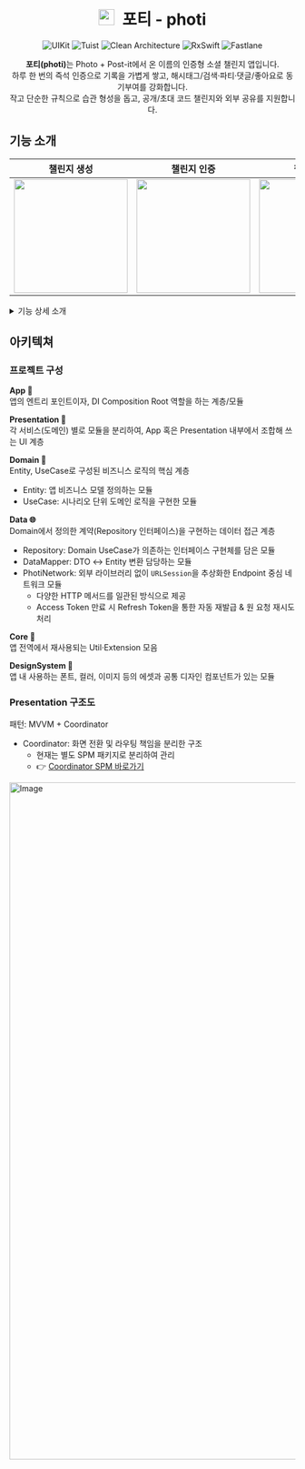 <h1 align="center">
<img src="https://github.com/user-attachments/assets/7e77a0ab-30ef-4e2e-a918-5b061bad157f" alt="photi logo" width="28">
  &nbsp;포티 - photi
</h1>
<p align="center">
  <img alt="UIKit" src="https://img.shields.io/badge/UIKit-0A84FF">
  <img alt="Tuist" src="https://img.shields.io/badge/Tuist-0B5FFF">
  <img alt="Clean Architecture" src="https://img.shields.io/badge/Clean%20Architecture-4B8BBE">
  <img alt="RxSwift" src="https://img.shields.io/badge/RxSwift-FF2D55?logo=reactivex&logoColor=white">
  <img alt="Fastlane" src="https://img.shields.io/badge/Fastlane-00F2A9?logo=fastlane&logoColor=white">
</p>

<p align="center">
<b>포티(photi)</b>는 Photo + Post-it에서 온 이름의 인증형 소셜 챌린지 앱입니다. <br>
하루 한 번의 즉석 인증으로 기록을 가볍게 쌓고, 해시태그/검색·파티·댓글/좋아요로 동기부여를 강화합니다.<br>
작고 단순한 규칙으로 습관 형성을 돕고, 공개/초대 코드 챌린지와 외부 공유를 지원합니다.<br>
</p>


## 기능 소개 
|챌린지 생성|챌린지 인증|챌린지 공유|파티원과 함께 도전 |
|:---:|:---:|:---:|:---:|
|<img src = "https://github.com/user-attachments/assets/82697c93-4045-44ba-a098-3c2408cfff5f" width="200"/>|<img src = "https://github.com/user-attachments/assets/99b9244a-303b-4c1a-afa2-ec22c7f9b7a5" width="200"/>|<img src = "https://github.com/user-attachments/assets/eb34d5a3-9771-476a-a114-4da5f7e4db6e" width="200"/>|<img src = "https://github.com/user-attachments/assets/d40d3e63-66b7-4c19-8d2c-a9ed959668c0" width="200"/>|
<details>
<summary>기능 상세 소개</summary>
<div markdown="1">

### 1일 1인증 📷

하루 한 번, 정해진 시간 안에 즉석 사진으로 인증해요. <br>
매일 쌓이는 기록이 다음 도전을 만드는 동력이 됩니다.

### 챌린지 만들기 🧩

목표·인증 시간·간단한 규칙만 정하면 바로 시작!
초대 코드를 활용해 친구들과 프라이빗 챌린지도 즐길 수 있어요.

### 다양한 챌린지 탐색  🔎

해시태그/검색으로 취향에 맞는 챌린지를 발견하세요.
인기 챌린지로 요즘 유행 중인 도전도 한눈에 확인!

### 파티원과 함께 도전하기 👯‍♀️

파티원과 사진을 공유하고 좋아요/댓글로 응원해요.
나만의 목표 메모를 남겨 서로 동기부여를 높여보세요.

### 인증 사진 공유하기 📲

인스타그램 등 소셜로 나의 챌린지 기록을 손쉽게 공유하고,
더 많은 사람들과 도전의 즐거움을 나눠보세요.
</div>
</details>



## 아키텍쳐
### 프로젝트 구성
**App 🚀** <br>
앱의 엔트리 포인트이자, DI Composition Root 역할을 하는 계층/모듈

**Presentation 🎨** <br>
각 서비스(도메인) 별로 모듈을 분리하여, App 혹은 Presentation 내부에서 조합해 쓰는 UI 계층

**Domain 🧠** <br>
Entity, UseCase로 구성된 비즈니스 로직의 핵심 계층
- Entity: 앱 비즈니스 모델 정의하는 모듈
- UseCase: 시나리오 단위 도메인 로직을 구현한 모듈

**Data 🌐** <br>
Domain에서 정의한 계약(Repository 인터페이스)을 구현하는 데이터 접근 계층
- Repository: Domain UseCase가 의존하는 인터페이스 구현체를 담은 모듈
- DataMapper: DTO ↔ Entity 변환 담당하는 모듈
- PhotiNetwork: 외부 라이브러리 없이 `URLSession`을 추상화한 Endpoint 중심 네트워크 모듈
  - 다양한 HTTP 메서드를 일관된 방식으로 제공
  - Access Token 만료 시 Refresh Token을 통한 자동 재발급 & 원 요청 재시도 처리

**Core 🧰** <br>
앱 전역에서 재사용되는 Util·Extension 모음

**DesignSystem 🧩** <br>
앱 내 사용하는 폰트, 컬러, 이미지 등의 에셋과 공통 디자인 컴포넌트가 있는 모듈

### Presentation 구조도 
패턴: MVVM + Coordinator
- Coordinator: 화면 전환 및 라우팅 책임을 분리한 구조
  -  현재는 별도 SPM 패키지로 분리하여 관리
  -  👉 [Coordinator SPM 바로가기](https://github.com/jungseokyoung-cloud/Coordinator)
<img width="2211" height="1191" alt="Image" src="https://github.com/user-attachments/assets/82abd8f6-4e7b-4fc9-9416-497ac4d7dd9d" />
